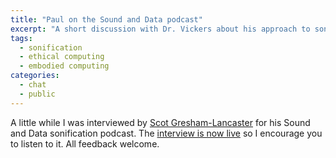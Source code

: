 ```yaml
---
title: "Paul on the Sound and Data podcast"
excerpt: "A short discussion with Dr. Vickers about his approach to sonification including some discussion of his recent standup routine regarding sonification as its main topic."
tags:
  - sonification
  - ethical computing
  - embodied computing
categories:
  - chat
  - public
---
```


A little while I was interviewed by [Scot Gresham-Lancaster](http://creativedisturbance.org/people/scot-gresham-lancaster/) for his Sound and Data 
sonification podcast. The [interview is now live](http://creativedisturbance.org/podcast/dr-paul-vickers-sonification-ethical-computing-and-standup-comedy-eng/)
so I encourage you to listen to it. All feedback welcome.